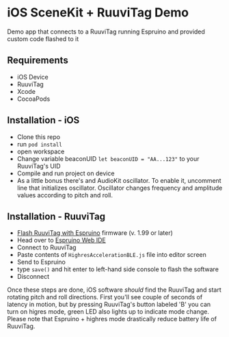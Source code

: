 # iOS SceneKit + RuuviTag Demo
Demo app that connects to a RuuviTag running Espruino and provided custom code flashed to it

## Requirements
- iOS Device
- RuuviTag
- Xcode
- CocoaPods

## Installation - iOS
- Clone this repo
- run `pod install`
- open workspace
- Change variable beaconUID `let beaconUID = "AA...123"` to your RuuviTag's UID 
- Compile and run project on device
- As a little bonus there's and AudioKit oscillator. To enable it, uncomment line that initializes oscillator. Oscillator changes frequency and amplitude values according to pitch and roll.

## Installation - RuuviTag
- [Flash RuuviTag with Espruino](https://www.espruino.com/Ruuvitag) firmware (v. 1.99 or later)
- Head over to [Espruino Web IDE](https://www.espruino.com/ide/)
- Connect to RuuviTag
- Paste contents of `HighresAccelerationBLE.js` file into editor screen
- Send to Espruino
- type `save()` and hit enter to left-hand side console to flash the software
- Disconnect

Once these steps are done, iOS software _should_ find the RuuviTag and start rotating pitch and roll directions. First you'll see couple of seconds of latency in motion, but by pressing RuuviTag's button labeled 'B' you can turn on higres mode, green LED also lights up to indicate mode change. Please note that Espruino + highres mode drastically reduce battery life of RuuviTag.